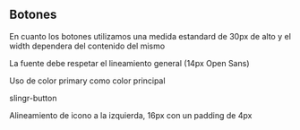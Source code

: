 ## **Botones**
En cuanto los botones utilizamos una medida estandard de 30px de alto y el width dependera del contenido del mismo

La fuente debe respetar el lineamiento general (14px Open Sans)

Uso de color primary como color principal

slingr-button

Alineamiento de icono a la izquierda, 16px con un padding de 4px